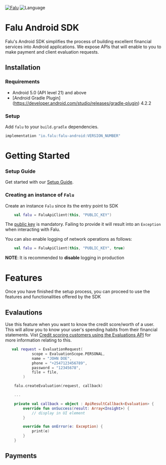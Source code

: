 [![Falu](https://github.com/tinglesoftware/falu-android-sdk/actions/workflows/android.yml/badge.svg)](https://github.com/tinglesoftware/falu-sdk-android/actions/workflows/android.yml)
![Language](https://img.shields.io/badge/language-Kotlin%205.0-green.svg)

# Falu Android SDK

Falu's Android SDK simplifies the process of building excellent financial services into Android applications.
We expose APIs that will enable to you to make payment and client evaluation requests.

## Installation

### Requirements
* Android 5.0 (API level 21) and above
* [Android Gradle Plugin] (https://developer.android.com/studio/releases/gradle-plugin) 4.2.2

### Setup
Add `falu` to your `build.gradle` dependencies.

```gradle
implementation "io.falu:falu-android:VERSION_NUMBER"
```
# Getting Started

### Setup Guide
Get started with our [Setup Guide](https://falu.io/docs/).


### Creating an instance of `Falu`

Create an instance `Falu` since its the entry point to SDK

```kotlin
    val falu = FaluApiClient(this, "PUBLIC_KEY")
```
The [public key](https://falu.io/guides/keys) is mandatory. Failing to provide it will result into an `Exception` when interacting with Falu.

You can also enable logging of network operations as follows:
```kotlin
    val falu = FaluApiClient(this, "PUBLIC_KEY", true)
```
**NOTE**: It is recommended to **disable** logging in production

# Features

Once you have finished the setup process, you can proceed to use the features and functionalities offered by the SDK


## Evalautions

Use this feature when you want to know the credit score/worth of a user.
This will allow you to know your user's spending habits from their financial statements.
Vist [Credit scoring customers using the Evaluations API](https://docs.falu.io/guides/evaluations) for more information relating to this.

```kotlin
   val request = EvaluationRequest(
            scope = EvaluationScope.PERSONAL,
            name = "JOHN DOE",
            phone = "+2547123456789",
            password = "12345678",
            file = file,
        )

    falu.createEvaluation(request, callback)

    ...

    private val callback = object : ApiResultCallback<Evaluation> {
        override fun onSuccess(result: Array<Insight>) {
            // display in UI element
        }

        override fun onError(e: Exception) {
            print(e)
        }
    }    
```

## Payments